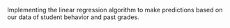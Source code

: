 Implementing the linear regression algorithm to make predictions based on our data of student behavior and past grades. 
